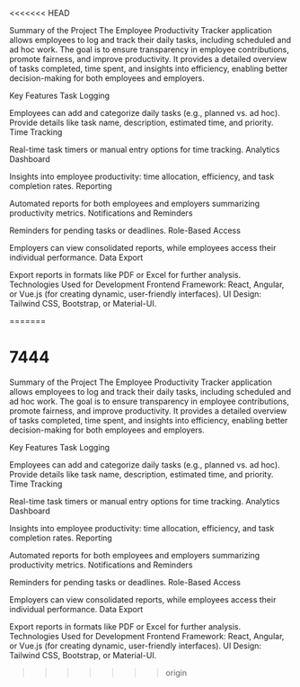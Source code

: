 <<<<<<< HEAD

Summary of the Project
The Employee Productivity Tracker application allows employees to log and track their daily tasks, including scheduled and ad hoc work. The goal is to ensure transparency in employee contributions, promote fairness, and improve productivity. It provides a detailed overview of tasks completed, time spent, and insights into efficiency, enabling better decision-making for both employees and employers.

Key Features
Task Logging

Employees can add and categorize daily tasks (e.g., planned vs. ad hoc).
Provide details like task name, description, estimated time, and priority.
Time Tracking

Real-time task timers or manual entry options for time tracking.
Analytics Dashboard

Insights into employee productivity: time allocation, efficiency, and task completion rates.
Reporting

Automated reports for both employees and employers summarizing productivity metrics.
Notifications and Reminders

Reminders for pending tasks or deadlines.
Role-Based Access

Employers can view consolidated reports, while employees access their individual performance.
Data Export

Export reports in formats like PDF or Excel for further analysis.
Technologies Used for Development
Frontend
Framework: React, Angular, or Vue.js (for creating dynamic, user-friendly interfaces).
UI Design: Tailwind CSS, Bootstrap, or Material-UI.



=======
# 7444
Summary of the Project
The Employee Productivity Tracker application allows employees to log and track their daily tasks, including scheduled and ad hoc work. The goal is to ensure transparency in employee contributions, promote fairness, and improve productivity. It provides a detailed overview of tasks completed, time spent, and insights into efficiency, enabling better decision-making for both employees and employers.

Key Features
Task Logging

Employees can add and categorize daily tasks (e.g., planned vs. ad hoc).
Provide details like task name, description, estimated time, and priority.
Time Tracking

Real-time task timers or manual entry options for time tracking.
Analytics Dashboard

Insights into employee productivity: time allocation, efficiency, and task completion rates.
Reporting

Automated reports for both employees and employers summarizing productivity metrics.
Notifications and Reminders

Reminders for pending tasks or deadlines.
Role-Based Access

Employers can view consolidated reports, while employees access their individual performance.
Data Export

Export reports in formats like PDF or Excel for further analysis.
Technologies Used for Development
Frontend
Framework: React, Angular, or Vue.js (for creating dynamic, user-friendly interfaces).
UI Design: Tailwind CSS, Bootstrap, or Material-UI.
>>>>>>> origin
